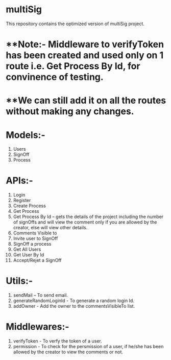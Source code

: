 # multiSig
This repository contains the optimized version of multiSig project.
# **Note:- Middleware to verifyToken has been created and used only on 1 route i.e. Get Process By Id, for convinence of testing.
# **We can still add it on all the routes without making any changes.

# Models:- 
1. Users
2. SignOff
3. Process


# APIs:-
1. Login
2. Register
3. Create Process
4. Get Process
5. Get Process By Id – gets the details of the project including the number of signOffs and will view the comment only if you are allowed by the creator, else will view other details.
6. Comments Visible to
7. Invite user to SignOff
8. SignOff a process
9. Get All Users
10. Get User By Id
11. Accept/Rejet a SignOff


# Utils:- 
1. sendMail – To send email.
2. generateRandomLoginId - To generate a random login Id.
3. addOwner - Add the owner to the commentsVisibleTo list.

# Middlewares:-
1. verifyToken - To verfy the token of a user.
2. permission - To check for the persmission of a user, if he/she has been allowed by the creator to view the comments or not.
